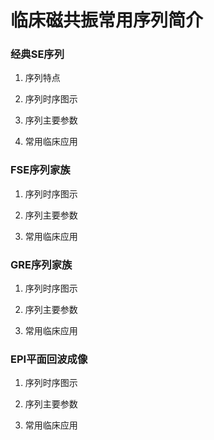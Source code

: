 # 临床磁共振常用序列简介

### 经典SE序列

1. 序列特点

2. 序列时序图示

3. 序列主要参数

4. 常用临床应用

### FSE序列家族

1. 序列时序图示

2. 序列主要参数

3. 常用临床应用

### GRE序列家族

1. 序列时序图示

2. 序列主要参数

3. 常用临床应用

### EPI平面回波成像

1. 序列时序图示

2. 序列主要参数

3. 常用临床应用


